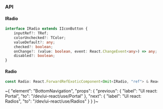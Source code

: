 

### API

#### IRadio

```ts
interface IRadio extends IIconButton {
    inputRef?: TRef;
    colorUnchecked?: TColor;
    valueDefault?: any;
    checked?: boolean;
    onChange?: (value: boolean, event: React.ChangeEvent<any>) => any;
    disabled?: boolean;
}
```

#### Radio

```ts
const Radio: React.ForwardRefExoticComponent<Omit<IRadio, "ref"> & React.RefAttributes<unknown>>;
```


~{
  "element": "BottomNavigation",
  "props": {
    "previous": {
      "label": "UI react: Portal",
      "to": "/dev/ui-react/use/Portal"
    },
    "next": {
      "label": "UI react: Radios",
      "to": "/dev/ui-react/use/Radios"
    }
  }
}~
